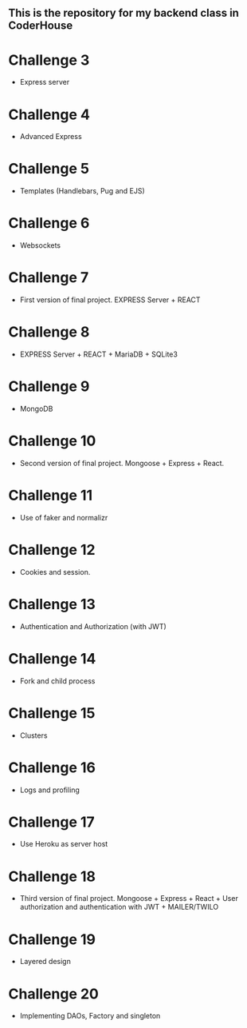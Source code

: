 ## This is the repository for my backend class in CoderHouse

# Challenge 3

- Express server

# Challenge 4

- Advanced Express

# Challenge 5

- Templates (Handlebars, Pug and EJS)

# Challenge 6

- Websockets

# Challenge 7

- First version of final project. EXPRESS Server + REACT

# Challenge 8

- EXPRESS Server + REACT + MariaDB + SQLite3

# Challenge 9

- MongoDB

# Challenge 10

- Second version of final project. Mongoose + Express + React.

# Challenge 11

- Use of faker and normalizr

# Challenge 12

- Cookies and session.

# Challenge 13

- Authentication and Authorization (with JWT)

# Challenge 14

- Fork and child process

# Challenge 15

- Clusters

# Challenge 16

- Logs and profiling

# Challenge 17

- Use Heroku as server host

# Challenge 18

- Third version of final project. Mongoose + Express + React + User authorization and authentication with JWT + MAILER/TWILO

# Challenge 19

- Layered design

# Challenge 20

- Implementing DAOs, Factory and singleton
